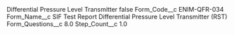 <?xml version="1.0" encoding="UTF-8"?>
<CustomMetadata xmlns="http://soap.sforce.com/2006/04/metadata" xmlns:xsi="http://www.w3.org/2001/XMLSchema-instance" xmlns:xsd="http://www.w3.org/2001/XMLSchema">
    <label>Differential Pressure Level Transmitter</label>
    <protected>false</protected>
    <values>
        <field>Form_Code__c</field>
        <value xsi:type="xsd:string">ENIM-QFR-034</value>
    </values>
    <values>
        <field>Form_Name__c</field>
        <value xsi:type="xsd:string">SIF Test Report Differential Pressure Level Transmitter (RST)</value>
    </values>
    <values>
        <field>Form_Questions__c</field>
        <value xsi:type="xsd:double">8.0</value>
    </values>
    <values>
        <field>Step_Count__c</field>
        <value xsi:type="xsd:double">1.0</value>
    </values>
</CustomMetadata>
